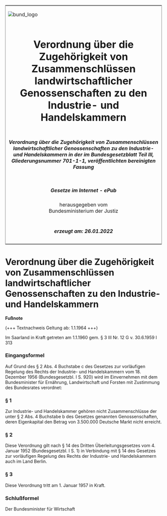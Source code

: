 <span id="DECKBLATT.html"></span>

<table border="0" frame="border" width="100%">

<tr valign="top">

<td align="left">

![bund\_logo](BfJ_2021_Web_de_de.gif)

</td>

<td align="right">

 

</td>

</tr>

<tr align="center" valign="middle">

<td colspan="2">

# Verordnung über die Zugehörigkeit von Zusammenschlüssen landwirtschaftlicher Genossenschaften zu den Industrie- und Handelskammern

</td>

</tr>

<tr align="center" valign="middle">

<td colspan="2">

##### Verordnung über die Zugehörigkeit von Zusammenschlüssen landwirtschaftlicher Genossenschaften zu den Industrie- und Handelskammern in der im Bundesgesetzblatt Teil III, Gliederungsnummer 701-1-1, veröffentlichten bereinigten Fassung

</td>

</tr>

<tr align="center" valign="middle">

<td colspan="2">

  
  

##### Gesetze im Internet - ePub  
  
herausgegeben vom  
Bundesministerium der Justiz

</td>

</tr>

<tr align="center" valign="bottom">

<td colspan="2">

  
  

##### erzeugt am: 26.01.2022

</td>

</tr>

</table>

<span id="BJNR000480958.html"></span>

# Verordnung über die Zugehörigkeit von Zusammenschlüssen landwirtschaftlicher Genossenschaften zu den Industrie- und Handelskammern

<div>

  
**Fußnote**

<div class="jnhtml">

<div>

<div class="jurAbsatz">

(+++ Textnachweis Geltung ab: 1.1.1964 +++)

</div>

<div class="jurAbsatz">

  
Im Saarland in Kraft getreten am 1.1.1960 gem. § 3 III Nr. 12 G v.
30.6.1959 I 313

</div>

</div>

</div>

</div>

<span id="BJNR000480958BJNE000100307.html"></span>

### Eingangsformel  

<div>

<div class="jnhtml">

<div>

<div class="jurAbsatz">

Auf Grund des § 2 Abs. 4 Buchstabe c des Gesetzes zur vorläufigen
Regelung des Rechts der Industrie- und Handelskammern vom 18. Dezember
1956 (Bundesgesetzbl. I S. 920) wird im Einvernehmen mit dem
Bundesminister für Ernährung, Landwirtschaft und Forsten mit Zustimmung
des Bundesrates verordnet:

</div>

</div>

</div>

</div>

<span id="BJNR000480958BJNE000200307.html"></span>

### § 1  

<div>

<div class="jnhtml">

<div>

<div class="jurAbsatz">

Zur Industrie- und Handelskammer gehören nicht Zusammenschlüsse der
unter § 2 Abs. 4 Buchstabe b des Gesetzes genannten Genossenschaften,
deren Eigenkapital den Betrag von 3.500.000 Deutsche Markt nicht
erreicht.

</div>

</div>

</div>

</div>

<span id="BJNR000480958BJNE000300307.html"></span>

### § 2  

<div>

<div class="jnhtml">

<div>

<div class="jurAbsatz">

Diese Verordnung gilt nach § 14 des Dritten Überleitungsgesetzes vom 4.
Januar 1952 (Bundesgesetzbl. I S. 1) in Verbindung mit § 14 des Gesetzes
zur vorläufigen Regelung des Rechts der Industrie- und Handelskammern
auch im Land Berlin.

</div>

</div>

</div>

</div>

<span id="BJNR000480958BJNE000400307.html"></span>

### § 3  

<div>

<div class="jnhtml">

<div>

<div class="jurAbsatz">

Diese Verordnung tritt am 1. Januar 1957 in Kraft.

</div>

</div>

</div>

</div>

<span id="BJNR000480958BJNE000500307.html"></span>

### Schlußformel  

<div>

<div class="jnhtml">

<div>

<div class="jurAbsatz">

<span class="SP">Der Bundesminister für Wirtschaft</span>

</div>

</div>

</div>

</div>
